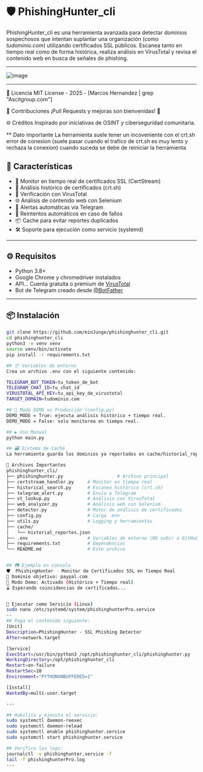 # 🛡️ PhishingHunter_cli

PhishingHunter_cli es una herramienta avanzada para detectar dominios sospechosos que intentan suplantar una organización (como *tudominio.com*) utilizando certificados SSL públicos. Escanea tanto en tiempo real como de forma histórica, realiza análisis en VirusTotal y revisa el contenido web en busca de señales de phishing.

---
![image](https://github.com/user-attachments/assets/4e72772d-0f2e-49fd-996e-4be092204a70)



---
📄 Licencia
MIT License - 2025 - [Marcos Hernandez | grep "Ascitgroup.com"]

🤝 Contribuciones
¡Pull Requests y mejoras son bienvenidas! 🙌

🌐 Créditos
Inspirado por iniciativas de OSINT y ciberseguridad comunitaria.

** Dato importante
La herramienta suele tener un incoveniente con el crt.sh error de conexion (suele pasar cuando el trafico de crt.sh es muy lento y rechaza la conexion)
cuando suceda se debe de reiniciar la herramienta


## 🚀 Características

- 🔎 Monitor en tiempo real de certificados SSL (CertStream)
- 📜 Análisis histórico de certificados (crt.sh)
- 🧠 Verificación con VirusTotal
- 🌐 Análisis de contenido web con Selenium
- 💬 Alertas automáticas vía Telegram
- 🔁 Reintentos automáticos en caso de fallos
- 📦 Cache para evitar reportes duplicados
- 🛠️ Soporte para ejecución como servicio (systemd)
---


## ⚙️ Requisitos

- Python 3.8+
- Google Chrome y chromedriver instalados
- API... Cuenta gratuita o premium de [VirusTotal](https://virustotal.com)
- Bot de Telegram creado desde [@BotFather](https://t.me/botfather)

---

## 📦 Instalación

```bash
git clone https://github.com/einJunge/phishinghunter_cli.git
cd phishinghunter_cli
python3 -m venv venv
source venv/bin/activate
pip install -r requirements.txt

## 📦 Variables de entorno
Crea un archivo .env con el siguiente contenido:

TELEGRAM_BOT_TOKEN=tu_token_de_bot
TELEGRAM_CHAT_ID=tu_chat_id
VIRUSTOTAL_API_KEY=tu_api_key_de_virustotal
TARGET_DOMAIN=tudominio.com

## 🧪 Modo DEMO vs Producción (config.py)
DEMO_MODE = True: ejecuta análisis histórico + tiempo real.
DEMO_MODE = False: solo monitorea en tiempo real.

## ▶️ Uso Manual
python main.py

## 🗃️ Sistema de Caché
La herramienta guarda los dominios ya reportados en cache/historial_reportes.json, evitando duplicados tanto en modo demo como en producción.

🧰 Archivos Importantes
phishinghunter_cli/
├── phishinghunter.py                    # Archivo principal
├── certstream_handler.py     # Monitor en tiempo real
├── historical_search.py      # Escaneo histórico (crt.sh)
├── telegram_alert.py         # Envío a Telegram
├── vt_lookup.py              # Análisis con VirusTotal
├── web_analyzer.py           # Análisis web con Selenium
├── detector.py               # Motor de análisis de certificados
├── config.py                 # Carga .env
├── utils.py                  # Logging y herramientas
├── cache/
│   └── historial_reportes.json
├── .env                      # Variables de entorno (NO subir a GitHub)
├── requirements.txt          # Dependencias
└── README.md                 # Este archivo


## 📷 Ejemplo en consola
🛡️  PhishingHunter - Monitor de Certificados SSL en Tiempo Real
🎯 Dominio objetivo: paypal.com
🔧 Modo Demo: Activado (Histórico + Tiempo real)
⌛ Esperando coincidencias de certificados...


🧩 Ejecutar como Servicio (Linux)
sudo nano /etc/systemd/system/phishinghunterPro.service
--
## Pega el contenido siguiente:
[Unit]
Description=PhishingHunter - SSL Phishing Detector
After=network.target

[Service]
ExecStart=/usr/bin/python3 /opt/phishinghunter_cli/phishinghunter.py
WorkingDirectory=/opt/phishinghunter_cli
Restart=on-failure
RestartSec=10
Environment="PYTHONUNBUFFERED=1"

[Install]
WantedBy=multi-user.target

---

## Habilita y ejecuta el servicio:
sudo systemctl daemon-reexec
sudo systemctl daemon-reload
sudo systemctl enable phishinghunter.service
sudo systemctl start phishinghunter.service

## Verifica los logs:
journalctl -u phishinghunter.service -f
tail -f phishinghunterPro.log
---
